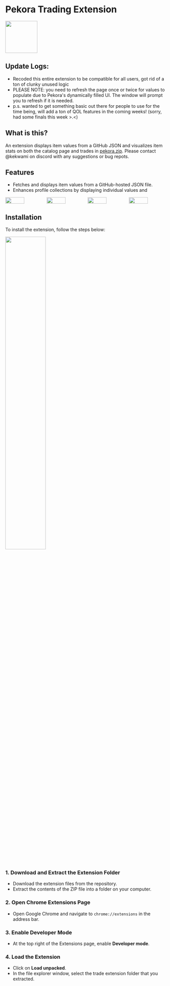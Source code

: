 # Pekora Trading Extension

<img src="https://www.pekora.zip/images/thumbnails/1d1dbf7959ffe6f8a0519362224b17454c8c61568ca4f8725ec4f37e00b3cf65.png" width="100" height="100" />

## Update Logs:
+ Recoded this entire extension to be compatible for all users, got rid of a ton of clunky unused logic
+ PLEASE NOTE: you need to refresh the page once or twice for values to populate due to Pekora's dynamically filled UI. The window will prompt you to refresh if it is needed.
+ p.s. wanted to get something basic out there for people to use for the time being, will add a ton of QOL features in the coming weeks! (sorry, had some finals this week >.<)

## What is this?

An extension displays item values from a GitHub JSON and visualizes item stats on both the catalog page and trades in [pekora.zip](https://www.pekora.zip). Please contact @kekwami on discord with any suggestions or bug repots.

## Features

* Fetches and displays item values from a GitHub-hosted JSON file.
* Enhances profile collections by displaying individual values and 

<div style="display: flex; gap: 10px;">
    <img src="https://media.discordapp.net/attachments/1343173559131963454/1368162454378512405/image.png?ex=68173814&is=6815e694&hm=eec190957f9ba95e31cc59fa3f230380349957ac262f7465c5c214a196f2305e&=&format=webp&quality=lossless" style="width: 50%; height: 50%;" />
    <img src="https://media.discordapp.net/attachments/1343173559131963454/1368162586650083379/image.png?ex=68173833&is=6815e6b3&hm=dd32eae6c7e771178749312dbd16c1d7a04c6d59f6f3849f0fedcc5764aaf999&=&format=webp&quality=lossless" style="width: 50%; height: 50%;" />
    <img src="https://media.discordapp.net/attachments/1343173559131963454/1368162587002273844/image.png?ex=68173833&is=6815e6b3&hm=ca18304091f643f8bf6f107df23b92748290560c56d7d713eb1601b349565e9e&=&format=webp&quality=lossless" style="width: 50%; height: 50%;" />
    <img src="https://cdn.discordapp.com/attachments/1330990091245588521/1368324952847286462/image.png?ex=6817cf6b&is=68167deb&hm=1176c2bfde77effcac4894b8df15048d93bd4dd32b34fe24be788039ebf5e056&=&format=webp&quality=lossless" style="width: 50%; height: 50%;" />
</div>

## Installation

To install the extension, follow the steps below:

<img src="https://cdn.discordapp.com/attachments/1364006085194813602/1368332890286460948/image.png?ex=6817d6cf&is=6816854f&hm=8aeffc911ea96150b522ac8c259124355a5c838f1c004d0e10d96f4de49ee8af&=&format=webp&quality=lossless" style="width: 50%; height: 50%;" />

### 1. **Download and Extract the Extension Folder**

* Download the extension files from the repository.
* Extract the contents of the ZIP file into a folder on your computer.

### 2. **Open Chrome Extensions Page**

* Open Google Chrome and navigate to `chrome://extensions` in the address bar.

### 3. **Enable Developer Mode**

* At the top right of the Extensions page, enable **Developer mode**.

### 4. **Load the Extension**

* Click on **Load unpacked**.
* In the file explorer window, select the trade extension folder that you extracted.

